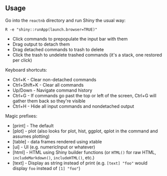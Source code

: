 ## Usage

Go into the `reactnb` directory and run Shiny the usual way:

```text
R -e "shiny::runApp(launch.browser=TRUE)"
```

- Click commands to prepopulate the input bar with them
- Drag output to detach them
- Drag detached commands to trash to delete
- Click the trash to undelete trashed commands (it's a stack, one restored per click)

Keyboard shortcuts:
- Ctrl+K - Clear non-detached commands
- Ctrl+Shift+K - Clear all commands
- Up/Down - Navigate command history
- Ctrl+G - If commands go past the top or left of the screen, Ctrl+G will gather them back so they're visible
- Ctrl+H - Hide all input commands and nondetached output

Magic prefixes:

- [print] - The default
- [plot] - plot (also looks for plot, hist, ggplot, qplot in the command and assumes plotting)
- [table] - data frames rendered using xtable  
- [ui] - UI (e.g. numericInput or whatever)  
- [html] - HTML using Shiny builder functions (or `HTML()` for raw HTML, `includeMarkdown()`, `includeHTML()`, etc.)
- [text] - Display as string instead of print (e.g. `[text] "foo"` would display `foo` instead of `[1] "foo"`)
